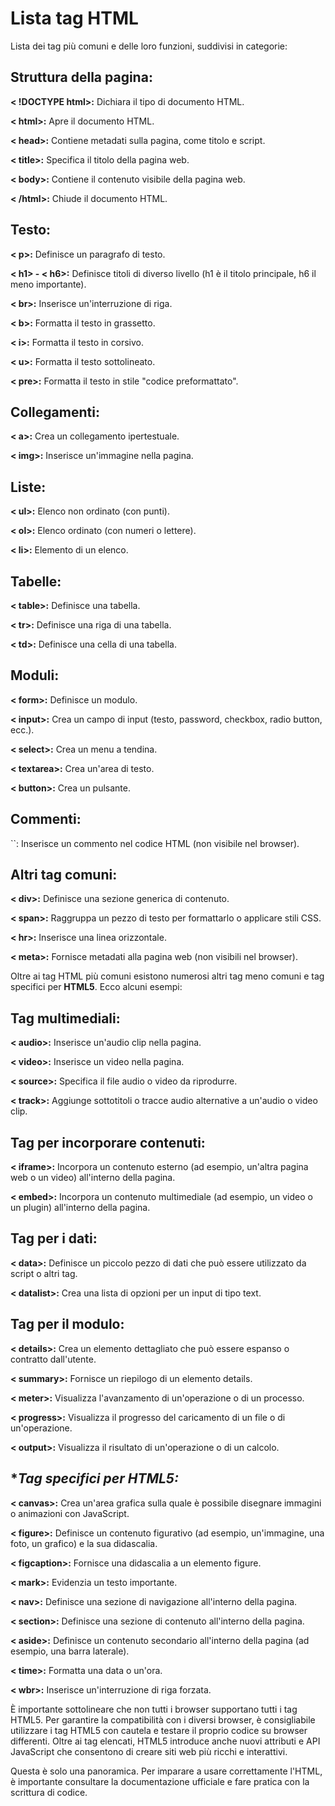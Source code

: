 # **Lista tag HTML**

Lista dei tag più comuni e delle loro funzioni, suddivisi in categorie:

## **Struttura della pagina:**

**< !DOCTYPE html>:** Dichiara il tipo di documento HTML.

**< html>:** Apre il documento HTML.

**< head>:** Contiene metadati sulla pagina, come titolo e script.

**< title>:** Specifica il titolo della pagina web.

**< body>:** Contiene il contenuto visibile della pagina web.

**< /html>:** Chiude il documento HTML.

## **Testo:**

**< p>:** Definisce un paragrafo di testo.

**< h1> - < h6>:** Definisce titoli di diverso livello (h1 è il titolo principale, h6 il meno importante).

**< br>:** Inserisce un'interruzione di riga.

**< b>:** Formatta il testo in grassetto.

**< i>:** Formatta il testo in corsivo.

**< u>:** Formatta il testo sottolineato.

**< pre>:** Formatta il testo in stile "codice preformattato".

## **Collegamenti:**

**< a>:** Crea un collegamento ipertestuale.

**< img>:** Inserisce un'immagine nella pagina.

## **Liste:**

**< ul>:** Elenco non ordinato (con punti).

**< ol>:** Elenco ordinato (con numeri o lettere).

**< li>:** Elemento di un elenco.

## **Tabelle:**

**< table>:** Definisce una tabella.

**< tr>:** Definisce una riga di una tabella.

**< td>:** Definisce una cella di una tabella.

## **Moduli:**

**< form>:** Definisce un modulo.

**< input>:** Crea un campo di input (testo, password, checkbox, radio button, ecc.).

**< select>:** Crea un menu a tendina.

**< textarea>:** Crea un'area di testo.

**< button>:** Crea un pulsante.

## **Commenti:**

``: Inserisce un commento nel codice HTML (non visibile nel browser).

## **Altri tag comuni:**

**< div>:** Definisce una sezione generica di contenuto.

**< span>:** Raggruppa un pezzo di testo per formattarlo o applicare stili CSS.

**< hr>:** Inserisce una linea orizzontale.

**< meta>:** Fornisce metadati alla pagina web (non visibili nel browser).

Oltre ai tag HTML più comuni esistono numerosi altri tag meno comuni e tag specifici per **HTML5**.
Ecco alcuni esempi:

## **Tag multimediali:**

**< audio>:** Inserisce un'audio clip nella pagina.

**< video>:** Inserisce un video nella pagina.

**< source>:** Specifica il file audio o video da riprodurre.

**< track>:** Aggiunge sottotitoli o tracce audio alternative a un'audio o video clip.

## **Tag per incorporare contenuti:**

**< iframe>:** Incorpora un contenuto esterno (ad esempio, un'altra pagina web o un video) all'interno della pagina.

**< embed>:** Incorpora un contenuto multimediale (ad esempio, un video o un plugin) all'interno della pagina.

## **Tag per i dati:**

**< data>:** Definisce un piccolo pezzo di dati che può essere utilizzato da script o altri tag.

**< datalist>:** Crea una lista di opzioni per un input di tipo text.

## **Tag per il modulo:**

**< details>:** Crea un elemento dettagliato che può essere espanso o contratto dall'utente.

**< summary>:** Fornisce un riepilogo di un elemento details.

**< meter>:** Visualizza l'avanzamento di un'operazione o di un processo.

**< progress>:** Visualizza il progresso del caricamento di un file o di un'operazione.

**< output>:** Visualizza il risultato di un'operazione o di un calcolo.

## \*_Tag specifici per HTML5:_

**< canvas>:** Crea un'area grafica sulla quale è possibile disegnare immagini o animazioni con JavaScript.

**< figure>:** Definisce un contenuto figurativo
(ad esempio, un'immagine, una foto, un grafico) e la sua didascalia.

**< figcaption>:** Fornisce una didascalia a un elemento figure.

**< mark>:** Evidenzia un testo importante.

**< nav>:** Definisce una sezione di navigazione all'interno della pagina.

**< section>:** Definisce una sezione di contenuto all'interno della pagina.

**< aside>:** Definisce un contenuto secondario all'interno della pagina (ad esempio, una barra laterale).

**< time>:** Formatta una data o un'ora.

**< wbr>:** Inserisce un'interruzione di riga forzata.

È importante sottolineare che non tutti i browser supportano tutti i tag HTML5.
Per garantire la compatibilità con i diversi browser, è consigliabile utilizzare i tag HTML5 con cautela e testare il proprio codice su browser differenti.
Oltre ai tag elencati, HTML5 introduce anche nuovi attributi e API JavaScript che consentono di creare siti web più ricchi e interattivi.

Questa è solo una panoramica.
Per imparare a usare correttamente l'HTML, è importante consultare la documentazione ufficiale e fare pratica con la scrittura di codice.
